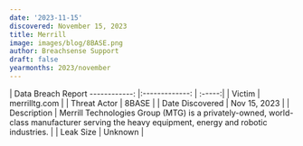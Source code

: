 ```yaml
---
date: '2023-11-15'
discovered: November 15, 2023
title: Merrill
image: images/blog/8BASE.png
author: Breachsense Support
draft: false
yearmonths: 2023/november
---
```



| Data Breach Report
------------:     |:-------------:    | :-----:|
| Victim      | merrilltg.com      | 
| Threat Actor      | 8BASE      | 
| Date Discovered      | Nov 15, 2023      | 
| Description      | Merrill Technologies Group (MTG) is a privately-owned, world-class manufacturer serving the heavy equipment, energy and robotic industries.      | 
| Leak Size      | Unknown      | 

